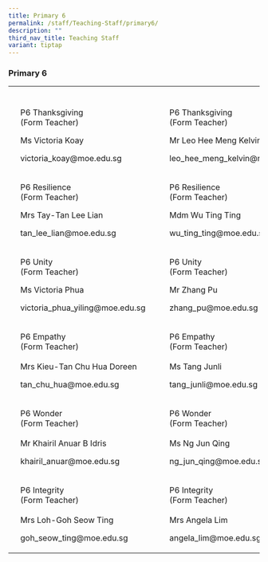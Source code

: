 ```yaml
---
title: Primary 6
permalink: /staff/Teaching-Staff/primary6/
description: ""
third_nav_title: Teaching Staff
variant: tiptap
---
```

<h3>Primary 6</h3>
<table style="minWidth: 125px">
<colgroup>
<col>
<col>
<col>
<col>
<col>
</colgroup>
<tbody>
<tr>
<th rowspan="1" colspan="1">
<p></p>
</th>
<th rowspan="1" colspan="1">
<p></p>
</th>
<th rowspan="1" colspan="1">
<p></p>
</th>
<th rowspan="1" colspan="1">
<p></p>
</th>
<th rowspan="1" colspan="1">
<p></p>
</th>
</tr>
<tr>
<td rowspan="1" colspan="1">
<p></p>
</td>
<td rowspan="1" colspan="1">
<p>P6 Thanksgiving
<br>(Form Teacher)</p>
<p>Ms Victoria Koay</p>
<p>victoria_koay@moe.edu.sg</p>
<p></p>
</td>
<td rowspan="1" colspan="1">
<p></p>
</td>
<td rowspan="1" colspan="1">
<p></p>
</td>
<td rowspan="1" colspan="1">
<p>P6 Thanksgiving
<br>(Form Teacher)</p>
<p>Mr Leo Hee Meng Kelvin</p>
<p>leo_hee_meng_kelvin@moe.edu.sg</p>
</td>
</tr>
<tr>
<td rowspan="1" colspan="1">
<p></p>
</td>
<td rowspan="1" colspan="1">
<p>P6 Resilience
<br>(Form Teacher)</p>
<p>Mrs Tay-Tan Lee Lian</p>
<p>tan_lee_lian@moe.edu.sg</p>
<p></p>
</td>
<td rowspan="1" colspan="1">
<p></p>
</td>
<td rowspan="1" colspan="1">
<p></p>
</td>
<td rowspan="1" colspan="1">
<p>P6 Resilience
<br>(Form Teacher)</p>
<p>Mdm Wu Ting Ting</p>
<p>wu_ting_ting@moe.edu.sg</p>
</td>
</tr>
<tr>
<td rowspan="1" colspan="1">
<p></p>
</td>
<td rowspan="1" colspan="1">
<p>P6 Unity
<br>(Form Teacher)</p>
<p>Ms Victoria Phua</p>
<p>victoria_phua_yiling@moe.edu.sg</p>
<p></p>
<p></p>
</td>
<td rowspan="1" colspan="1">
<p></p>
</td>
<td rowspan="1" colspan="1">
<p></p>
</td>
<td rowspan="1" colspan="1">
<p>P6 Unity
<br>(Form Teacher)</p>
<p>Mr Zhang Pu</p>
<p>zhang_pu@moe.edu.sg</p>
<p></p>
</td>
</tr>
<tr>
<td rowspan="1" colspan="1">
<p></p>
</td>
<td rowspan="1" colspan="1">
<p>P6 Empathy
<br>(Form Teacher)
<br>
<br>Mrs Kieu-Tan Chu Hua Doreen</p>
<p>tan_chu_hua@moe.edu.sg</p>
<p></p>
</td>
<td rowspan="1" colspan="1">
<p></p>
</td>
<td rowspan="1" colspan="1">
<p></p>
</td>
<td rowspan="1" colspan="1">
<p>P6 Empathy
<br>(Form Teacher)
<br>
<br>Ms Tang Junli</p>
<p>tang_junli@moe.edu.sg</p>
<p></p>
</td>
</tr>
<tr>
<td rowspan="1" colspan="1">
<p></p>
</td>
<td rowspan="1" colspan="1">
<p>P6 Wonder
<br>(Form Teacher)
<br>
<br>Mr Khairil Anuar B Idris</p>
<p>khairil_anuar@moe.edu.sg</p>
<p></p>
</td>
<td rowspan="1" colspan="1">
<p></p>
</td>
<td rowspan="1" colspan="1">
<p></p>
</td>
<td rowspan="1" colspan="1">
<p>P6 Wonder
<br>(Form Teacher)
<br>
<br>Ms Ng Jun Qing</p>
<p>ng_jun_qing@moe.edu.sg</p>
<p></p>
</td>
</tr>
<tr>
<td rowspan="1" colspan="1">
<p></p>
</td>
<td rowspan="1" colspan="1">
<p>P6 Integrity
<br>(Form Teacher)
<br>
<br>Mrs Loh-Goh Seow Ting</p>
<p>goh_seow_ting@moe.edu.sg</p>
<p></p>
</td>
<td rowspan="1" colspan="1">
<p></p>
</td>
<td rowspan="1" colspan="1">
<p></p>
</td>
<td rowspan="1" colspan="1">
<p>P6 Integrity
<br>(Form Teacher)
<br>
<br>Mrs Angela Lim</p>
<p>angela_lim@moe.edu.sg</p>
<p></p>
</td>
</tr>
</tbody>
</table>
<p></p>